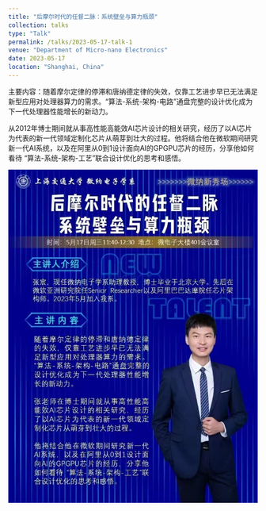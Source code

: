 ```yaml
---
title: "后摩尔时代的任督二脉：系统壁垒与算力瓶颈"
collection: talks
type: "Talk"
permalink: /talks/2023-05-17-talk-1
venue: "Department of Micro-nano Electronics"
date: 2023-05-17
location: "Shanghai, China"
---
```


主要内容：随着摩尔定律的停滞和唐纳德定律的失效，仅靠工艺进步早已无法满足新型应用对处理器算力的需求。“算法-系统-架构-电路”通盘完整的设计优化成为下一代处理器性能增长的新动力。

从2012年博士期间就从事高性能高能效AI芯片设计的相关研究，经历了以AI芯片为代表的新一代领域定制化芯片从萌芽到壮大的过程。他将结合他在微软期间研究新一代AI系统，以及在阿里从0到1设计面向AI的GPGPU芯片的经历，分享他如何看待 “算法-系统-架构-工艺”联合设计优化的思考和感悟。


![20230517 Talk Poster](/images/talks/20230517.jpg)